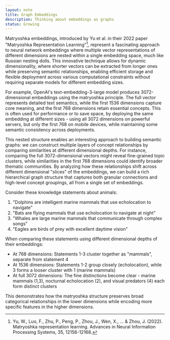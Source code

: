 ```yaml
---
layout: note
title: Graph Embeddings
description: Thinking about embeddings as graphs
status: Growing
---
```


Matryoshka embeddings, introduced by Yu et al. in their 2022 paper "Matryoshka Representation Learning"[^1], represent a
fascinating approach to neural network embeddings where multiple vector
representations of different dimensions are nested within a single embedding space, much like Russian nesting dolls.
This innovative technique allows for dynamic dimensionality, where shorter vectors can be extracted from longer ones
while preserving semantic relationships, enabling efficient storage and flexible deployment across various computational
constraints without requiring separate models for different embedding sizes.

For example, OpenAI's text-embedding-3-large model produces 3072-dimensional embeddings using the matryoshka principle.
The full vector represents detailed text semantics, while the first 1536 dimensions capture core meaning,
and the first 768 dimensions retain essential concepts.
This is often used for performance or to save space, by deploying the same embedding at different sizes -
using all 3072 dimensions on powerful servers, but only the first 768 on mobile devices, while maintaining some semantic
consistency across deployments.

This nested structure enables an interesting approach to building semantic graphs: we can construct multiple layers of
concept relationships by comparing similarities at different dimensional depths. For instance, comparing the full
3072-dimensional vectors might reveal fine-grained topic clusters, while similarities in the first 768 dimensions could
identify broader thematic communities. By analyzing how these relationships shift across different dimensional
"slices" of the embeddings, we can build a rich hierarchical graph structure that captures both granular connections
and high-level concept groupings, all from a single set of embeddings.

Consider these knowledge statements about animals:
1. "Dolphins are intelligent marine mammals that use echolocation to navigate"
2. "Bats are flying mammals that use echolocation to navigate at night"
3. "Whales are large marine mammals that communicate through complex songs"
4. "Eagles are birds of prey with excellent daytime vision"

When comparing these statements using different dimensional depths of their embeddings:
- At 768 dimensions: Statements 1-3 cluster together as "mammals", separate from statement 4
- At 1536 dimensions: Statements 1-2 group closely (echolocation), while 3 forms a looser cluster with 1 (marine mammals)
- At full 3072 dimensions: The fine distinctions become clear - marine mammals (1,3), nocturnal echolocation (2), and
visual predators (4) each form distinct clusters

This demonstrates how the matryoshka structure preserves broad categorical relationships in the lower dimensions while
encoding more specific features in the higher dimensions.

[^1]: Yu, W., Luo, F., Zhu, P., Peng, P., Zhou, J., Wen, X., ... & Zhou, J. (2022). Matryoshka representation learning.
Advances in Neural Information Processing Systems, 35, 12156-12168.


